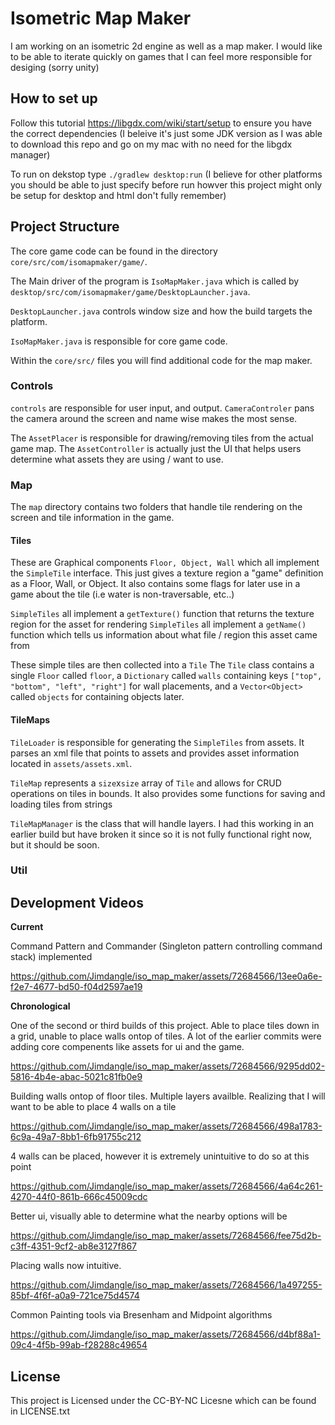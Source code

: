 # Isometric Map Maker

I am working on an isometric 2d engine as well as a map maker. I would like to be able to iterate quickly on games that I can feel more responsible for desiging (sorry unity)

## How to set up 

Follow this tutorial https://libgdx.com/wiki/start/setup to ensure you have the correct dependencies (I beleive it's just some JDK version as I was able to download this repo and go on my mac with no need for the libgdx manager)

To run on dekstop type `./gradlew desktop:run` (I believe for other platforms you should be able to just specify before run howver this project might only be setup for desktop and html don't fully remember)

## Project Structure
The core game code can be found in the directory `core/src/com/isomapmaker/game/`.

The Main driver of the program is `IsoMapMaker.java` which is called by `desktop/src/com/isomapmaker/game/DesktopLauncher.java`.

`DesktopLauncher.java` controls window size and how the build targets the platform.

`IsoMapMaker.java` is responsible for core game code.


Within the `core/src/` files you will find additional code for the map maker.

### Controls
`controls` are responsible for user input, and output. `CameraControler` pans the camera around the screen and name wise makes the most sense. 

The `AssetPlacer` is responsible for drawing/removing tiles from the actual game map. The `AssetController` is actually just the UI that helps users determine what assets they are using / want to use. 

### Map
The `map` directory contains two folders that handle tile rendering on the screen and tile information in the game.

#### Tiles
These are Graphical components `Floor, Object, Wall` which all implement the `SimpleTile` interface. This just gives a texture region a "game" definition as a Floor, Wall, or Object. It also contains some flags for later use in a game about the tile (i.e water is non-traversable, etc..)

`SimpleTiles` all implement a `getTexture()` function that returns the texture region for the asset for rendering
`SimpleTiles` all implement a `getName()` function which tells us information about what file / region this asset came from

These simple tiles are then collected into a `Tile` 
The `Tile` class contains a single `Floor` called `floor`, a `Dictionary` called `walls` containing keys `["top", "bottom", "left", "right"]` for wall placements, and a `Vector<Object>` called `objects` for containing objects later.

#### TileMaps
`TileLoader` is responsible for generating the `SimpleTiles` from assets. It parses an xml file that points to assets and provides asset information located in `assets/assets.xml`. 

`TileMap` represents a `size`x`size` array of `Tile` and allows for CRUD operations on tiles in bounds. It also provides some functions for saving and loading tiles from strings

`TileMapManager` is the class that will handle layers. I had this working in an earlier build but have broken it since so it is not fully functional right now, but it should be soon.

### Util

## Development Videos

**Current** 

Command Pattern and Commander (Singleton pattern controlling command stack) implemented



https://github.com/Jimdangle/iso_map_maker/assets/72684566/13ee0a6e-f2e7-4677-bd50-f04d2597ae19


**Chronological**


One of the second or third builds of this project. Able to place tiles down in a grid, unable to place walls ontop of tiles. A lot of the earlier commits were adding core compenents like assets for ui and the game.

https://github.com/Jimdangle/iso_map_maker/assets/72684566/9295dd02-5816-4b4e-abac-5021c81fb0e9



Building walls ontop of floor tiles. Multiple layers availble. Realizing that I will want to be able to place 4 walls on a tile

https://github.com/Jimdangle/iso_map_maker/assets/72684566/498a1783-6c9a-49a7-8bb1-6fb91755c212


4 walls can be placed, however it is extremely unintuitive to do so at this point

https://github.com/Jimdangle/iso_map_maker/assets/72684566/4a64c261-4270-44f0-861b-666c45009cdc


Better ui, visually able to determine what the nearby options will be

https://github.com/Jimdangle/iso_map_maker/assets/72684566/fee75d2b-c3ff-4351-9cf2-ab8e3127f867

Placing walls now intuitive. 

https://github.com/Jimdangle/iso_map_maker/assets/72684566/1a497255-85bf-4f6f-a0a9-721ce75d4574

Common Painting tools via Bresenham and Midpoint algorithms

https://github.com/Jimdangle/iso_map_maker/assets/72684566/d4bf88a1-09c4-4f5b-99ab-f28288c49654



## License 
This project is Licensed under the CC-BY-NC Licesne which can be found in LICENSE.txt



